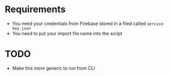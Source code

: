 # Requirements

- You need your credentials from Firebase stored in a filed called `service-key.json`
- You need to put your import file name into the script

# TODO

- Make this more generic to run from CLI
